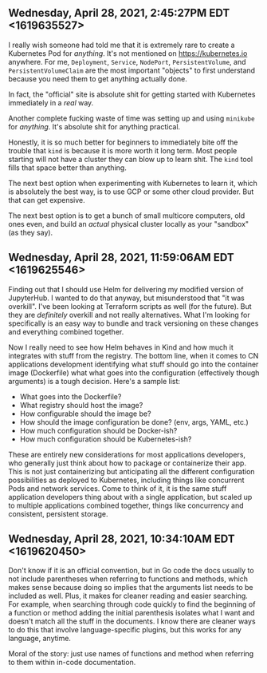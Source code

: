 ## Wednesday, April 28, 2021, 2:45:27PM EDT <1619635527>

I really wish someone had told me that it is extremely rare to create a
Kubernetes Pod for *anything*. It's not mentioned on
<https://kubernetes.io> anywhere. For me, `Deployment`, `Service`,
`NodePort`, `PersistentVolume`, and `PersistentVolumeClaim` are the most
important "objects" to first understand because you need them to get
anything actually done.

In fact, the "official" site is absolute shit for getting started with
Kubernetes immediately in a *real* way.

Another complete fucking waste of time was setting up and using
`minikube` for *anything*. It's absolute shit for anything practical.

Honestly, it is so much better for beginners to immediately bite off the
trouble that `kind` is because it is more worth it long term. Most
people starting will not have a cluster they can blow up to learn shit.
The `kind` tool fills that space better than anything. 

The next best option when experimenting with Kubernetes to learn it,
which is absolutely the best way, is to use GCP or some other cloud
provider. But that can get expensive.

The next best option is to get a bunch of small multicore computers, old
ones even, and build an *actual* physical cluster locally as your
"sandbox" (as they say).

## Wednesday, April 28, 2021, 11:59:06AM EDT <1619625546>

Finding out that I should use Helm for delivering my modified version of
JupyterHub. I wanted to do that anyway, but misunderstood that "it was
overkill". I've been looking at Terraform scripts as well (for the
future). But they are *definitely* overkill and not really alternatives.
What I'm looking for specifically is an easy way to bundle and track
versioning on these changes and everything combined together.

Now I really need to see how Helm behaves in Kind and how much it
integrates with stuff from the registry. The bottom line, when it comes
to CN applications development identifying what stuff should
go into the container image (Dockerfile) what what goes into the
configuration (effectively though arguments) is a tough decision. Here's
a sample list:

* What goes into the Dockerfile?
* What registry should host the image?
* How configurable should the image be?
* How should the image configuration be done? (env, args, YAML, etc.)
* How much configuration should be Docker-ish?
* How much configuration should be Kubernetes-ish?

These are entirely new considerations for most applications developers,
who generally just think about how to package or containerize their app.
This is not just containerizing but anticipating all the different
configuration possibilities as deployed to Kubernetes, including things
like concurrent Pods and network services. Come to think of it, it is
the same stuff application developers thing about with a single
application, but scaled up to multiple applications combined together,
things like concurrency and consistent, persistent storage.

## Wednesday, April 28, 2021, 10:34:10AM EDT <1619620450>

Don't know if it is an official convention, but in Go code the docs
usually to not include parentheses when referring to functions and
methods, which makes sense because doing so implies that the arguments
list needs to be included as well. Plus, it makes for cleaner reading
and easier searching. For example, when searching through code quickly
to find the beginning of a function or method adding the initial
parenthesis isolates what I want and doesn't match all the stuff in the
documents. I know there are cleaner ways to do this that involve
language-specific plugins, but this works for any language, anytime.

Moral of the story: just use names of functions and method when
referring to them within in-code documentation.

